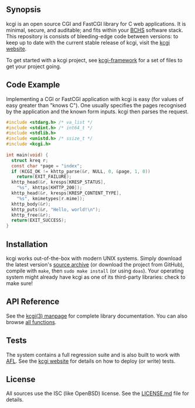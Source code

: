 ## Synopsis

kcgi is an open source CGI and FastCGI library for C web applications.
It is minimal, secure, and auditable; and fits within your
[BCHS](https://learnbchs.org) software stack.  This repository is
consists of bleeding-edge code between versions: to keep up to date with
the current stable release of kcgi, visit the [kcgi
website](https://kristaps.bsd.lv/kcgi).

To get started with a kcgi project, see
[kcgi-framework](https://github.com/kristapsdz/kcgi-framework) for a set
of files to get your project going.

## Code Example

Implementing a CGI or FastCGI application with kcgi is easy (for values
of easy greater than "knows C").
One usually specifies the pages recognised by the application and the
known form inputs.
kcgi then parses the request.

``` c
#include <stdarg.h> /* va_list */
#include <stdint.h> /* int64_t */
#include <stdlib.h>
#include <unistd.h> /* ssize_t */
#include <kcgi.h>
 
int main(void) {
  struct kreq r;
  const char *page = "index";
  if (KCGI_OK != khttp_parse(&r, NULL, 0, &page, 1, 0))
	return(EXIT_FAILURE);
  khttp_head(&r, kresps[KRESP_STATUS],
	"%s", khttps[KHTTP_200]);
  khttp_head(&r, kresps[KRESP_CONTENT_TYPE], 
	"%s", kmimetypes[r.mime]);
  khttp_body(&r);
  khttp_puts(&r, "Hello, world!\n");
  khttp_free(&r);
  return(EXIT_SUCCESS);
}
```

## Installation

kcgi works out-of-the-box with modern UNIX systems.
Simply download the latest version's [source
archive](https://kristaps.bsd.lv/kcgi/snapshots/kcgi.tar.gz) (or download
the project from GitHub), compile with `make`, then `sudo make install`
(or using `doas`).
Your operating system might already have kcgi as one of its third-party
libraries: check to make sure!

## API Reference

See the [kcgi(3) manpage](https://kristaps.bsd.lv/kcgi/kcgi.3.html) for
complete library documentation.
You can also browse [all
functions](https://kristaps.bsd.lv/kcgi/functions.html).

## Tests

The system contains a full regression suite and is also built to work
with [AFL](http://lcamtuf.coredump.cx/afl/).
See the [kcgi website](https://kristaps.bsd.lv/kcgi) for details on how
to deploy (or write) tests.

## License

All sources use the ISC (like OpenBSD) license.
See the [LICENSE.md](LICENSE.md) file for details.
